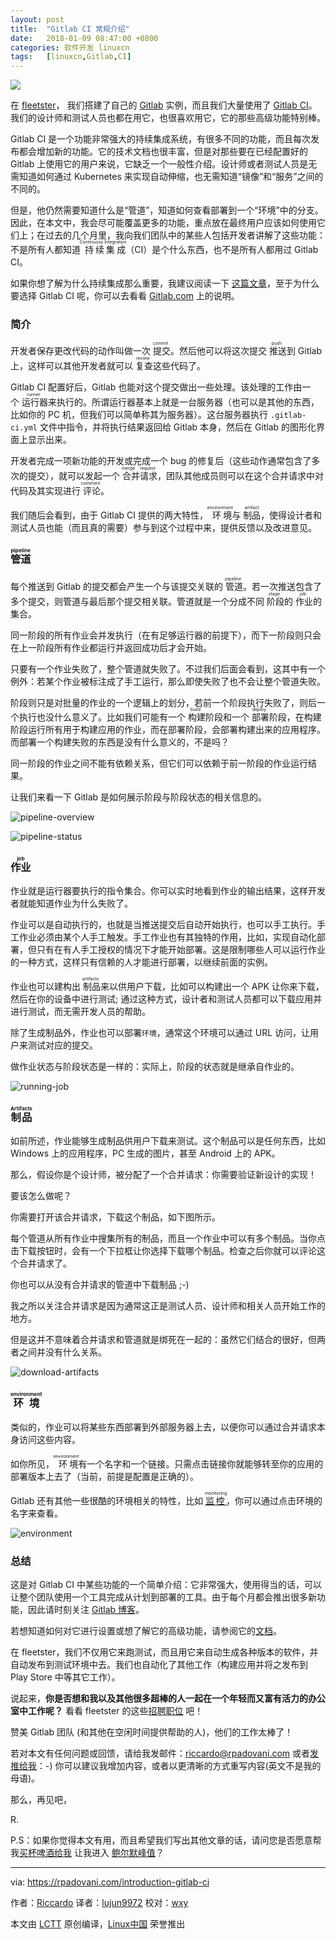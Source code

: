 ```yaml
---
layout: post
title:	"Gitlab CI 常规介绍"
date:	2018-01-09 08:47:00 +0800 
categories:	软件开发 linuxcn 
tags:	[linuxcn,Gitlab,CI]
---
```



![](/Asserts/Images/album/201801/07/215600pzw0opqvicrvq85z.jpg)


在 [fleetster](https://www.fleetster.net)， 我们搭建了自己的 [Gitlab](https://gitlab.com/) 实例，而且我们大量使用了 [Gitlab CI](https://about.gitlab.com/gitlab-ci/)。我们的设计师和测试人员也都在用它，也很喜欢用它，它的那些高级功能特别棒。


Gitlab CI 是一个功能非常强大的持续集成系统，有很多不同的功能，而且每次发布都会增加新的功能。它的技术文档也很丰富，但是对那些要在已经配置好的 Gitlab 上使用它的用户来说，它缺乏一个一般性介绍。设计师或者测试人员是无需知道如何通过 Kubernetes 来实现自动伸缩，也无需知道“镜像”和“服务”之间的不同的。


但是，他仍然需要知道什么是“管道”，知道如何查看部署到一个“环境”中的分支。因此，在本文中，我会尽可能覆盖更多的功能，重点放在最终用户应该如何使用它们上；在过去的几个月里，我向我们团队中的某些人包括开发者讲解了这些功能：不是所有人都知道<ruby> 持续集成 <rt>  Continuous Integration </rt></ruby>（CI）是个什么东西，也不是所有人都用过 Gitlab CI。


如果你想了解为什么持续集成那么重要，我建议阅读一下 [这篇文章](https://about.gitlab.com/2015/02/03/7-reasons-why-you-should-be-using-ci/)，至于为什么要选择 Gitlab CI 呢，你可以去看看 [Gitlab.com](https://about.gitlab.com/gitlab-ci/) 上的说明。


### 简介


开发者保存更改代码的动作叫做一次<ruby> 提交 <rt>  commit </rt></ruby>。然后他可以将这次提交<ruby> 推送 <rt>  push </rt></ruby>到 Gitlab 上，这样可以其他开发者就可以<ruby> 复查 <rt>  review </rt></ruby>这些代码了。


Gitlab CI 配置好后，Gitlab 也能对这个提交做出一些处理。该处理的工作由一个<ruby> 运行器 <rt>  runner </rt></ruby>来执行的。所谓运行器基本上就是一台服务器（也可以是其他的东西，比如你的 PC 机，但我们可以简单称其为服务器）。这台服务器执行 `.gitlab-ci.yml` 文件中指令，并将执行结果返回给 Gitlab 本身，然后在 Gitlab 的图形化界面上显示出来。


开发者完成一项新功能的开发或完成一个 bug 的修复后（这些动作通常包含了多次的提交），就可以发起一个<ruby> 合并请求 <rt>  merge request </rt></ruby>，团队其他成员则可以在这个合并请求中对代码及其实现进行<ruby> 评论 <rt>  comment </rt></ruby>。


我们随后会看到，由于 Gitlab CI 提供的两大特性，<ruby> 环境 <rt>  environment </rt></ruby> 与 <ruby> 制品 <rt>  artifact </rt></ruby>，使得设计者和测试人员也能（而且真的需要）参与到这个过程中来，提供反馈以及改进意见。


### <ruby> 管道 <rt>  pipeline </rt></ruby>


每个推送到 Gitlab 的提交都会产生一个与该提交关联的<ruby> 管道 <rt>  pipeline </rt></ruby>。若一次推送包含了多个提交，则管道与最后那个提交相关联。管道就是一个分成不同<ruby> 阶段 <rt>  stage </rt></ruby>的<ruby> 作业 <rt>  job </rt></ruby>的集合。


同一阶段的所有作业会并发执行（在有足够运行器的前提下），而下一阶段则只会在上一阶段所有作业都运行并返回成功后才会开始。


只要有一个作业失败了，整个管道就失败了。不过我们后面会看到，这其中有一个例外：若某个作业被标注成了手工运行，那么即使失败了也不会让整个管道失败。


阶段则只是对批量的作业的一个逻辑上的划分，若前一个阶段执行失败了，则后一个执行也没什么意义了。比如我们可能有一个<ruby> 构建 <rt>  build </rt></ruby>阶段和一个<ruby> 部署 <rt>  deploy </rt></ruby>阶段，在构建阶段运行所有用于构建应用的作业，而在部署阶段，会部署构建出来的应用程序。而部署一个构建失败的东西是没有什么意义的，不是吗？


同一阶段的作业之间不能有依赖关系，但它们可以依赖于前一阶段的作业运行结果。


让我们来看一下 Gitlab 是如何展示阶段与阶段状态的相关信息的。


![pipeline-overview](/Asserts/Images/album/201801/07/215646slbl0ldx0376v6xo.png)


![pipeline-status](/Asserts/Images/album/201801/07/215648mxekjeve33jfj1vj.png)


### <ruby> 作业 <rt>  job </rt></ruby>


作业就是运行器要执行的指令集合。你可以实时地看到作业的输出结果，这样开发者就能知道作业为什么失败了。


作业可以是自动执行的，也就是当推送提交后自动开始执行，也可以手工执行。手工作业必须由某个人手工触发。手工作业也有其独特的作用，比如，实现自动化部署，但只有在有人手工授权的情况下才能开始部署。这是限制哪些人可以运行作业的一种方式，这样只有信赖的人才能进行部署，以继续前面的实例。


作业也可以建构出<ruby> 制品 <rt>  artifacts </rt></ruby>来以供用户下载，比如可以构建出一个 APK 让你来下载，然后在你的设备中进行测试; 通过这种方式，设计者和测试人员都可以下载应用并进行测试，而无需开发人员的帮助。


除了生成制品外，作业也可以部署`环境`，通常这个环境可以通过 URL 访问，让用户来测试对应的提交。


做作业状态与阶段状态是一样的：实际上，阶段的状态就是继承自作业的。


![running-job](/Asserts/Images/album/201801/07/215649sd6y7zy6y05hmdze.png)


### <ruby> 制品 <rt>  Artifacts </rt></ruby>


如前所述，作业能够生成制品供用户下载来测试。这个制品可以是任何东西，比如 Windows 上的应用程序，PC 生成的图片，甚至 Android 上的 APK。


那么，假设你是个设计师，被分配了一个合并请求：你需要验证新设计的实现！


要该怎么做呢？


你需要打开该合并请求，下载这个制品，如下图所示。


每个管道从所有作业中搜集所有的制品，而且一个作业中可以有多个制品。当你点击下载按钮时，会有一个下拉框让你选择下载哪个制品。检查之后你就可以评论这个合并请求了。


你也可以从没有合并请求的管道中下载制品 ;-)


我之所以关注合并请求是因为通常这正是测试人员、设计师和相关人员开始工作的地方。


但是这并不意味着合并请求和管道就是绑死在一起的：虽然它们结合的很好，但两者之间并没有什么关系。


![download-artifacts](/Asserts/Images/album/201801/07/215651pad7am8w8caxzagd.png)


### <ruby> 环境 <rt>  environment </rt></ruby>


类似的，作业可以将某些东西部署到外部服务器上去，以便你可以通过合并请求本身访问这些内容。


如你所见，<ruby> 环境 <rt>  environment </rt></ruby>有一个名字和一个链接。只需点击链接你就能够转至你的应用的部署版本上去了（当前，前提是配置是正确的）。


Gitlab 还有其他一些很酷的环境相关的特性，比如 <ruby> <a href="https://gitlab.com/help/ci/environments.md">  监控 </a> <rt>  monitoring </rt></ruby>，你可以通过点击环境的名字来查看。


![environment](/Asserts/Images/album/201801/07/215652pfgs2a01jwg9hboa.png)


### 总结


这是对 Gitlab CI 中某些功能的一个简单介绍：它非常强大，使用得当的话，可以让整个团队使用一个工具完成从计划到部署的工具。由于每个月都会推出很多新功能，因此请时刻关注 [Gitlab 博客](https://about.gitlab.com/)。


若想知道如何对它进行设置或想了解它的高级功能，请参阅它的[文档](https://docs.gitlab.com/ee/ci/README.html)。


在 fleetster，我们不仅用它来跑测试，而且用它来自动生成各种版本的软件，并自动发布到测试环境中去。我们也自动化了其他工作（构建应用并将之发布到 Play Store 中等其它工作）。


说起来，**你是否想和我以及其他很多超棒的人一起在一个年轻而又富有活力的办公室中工作呢？** 看看 fleetster 的这些[招聘职位](https://www.fleetster.net/fleetster-team.html) 吧！


赞美 Gitlab 团队 (和其他在空闲时间提供帮助的人)，他们的工作太棒了！


若对本文有任何问题或回馈，请给我发邮件：[riccardo@rpadovani.com](mailto:riccardo@rpadovani.com) 或者[发推给我](https://twitter.com/rpadovani93)：-) 你可以建议我增加内容，或者以更清晰的方式重写内容(英文不是我的母语)。


那么，再见吧，


R.


P.S：如果你觉得本文有用，而且希望我们写出其他文章的话，请问您是否愿意帮我[买杯啤酒给我](https://rpadovani.com/donations) 让我进入 [鲍尔默峰值](https://www.xkcd.com/323/)？




---


via: <https://rpadovani.com/introduction-gitlab-ci>


作者：[Riccardo](https://rpadovani.com) 译者：[lujun9972](https://github.com/lujun9972) 校对：[wxy](https://github.com/wxy)


本文由 [LCTT](https://github.com/LCTT/TranslateProject) 原创编译，[Linux中国](https://linux.cn/) 荣誉推出
